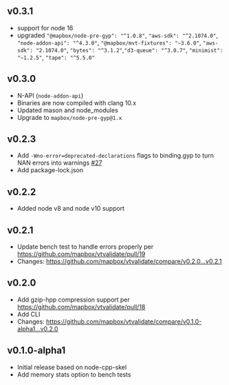 ## v0.3.1
- support for node 16
- upgraded `"@mapbox/node-pre-gyp": "^1.0.8"`, `"aws-sdk": "^2.1074.0"`, `"node-addon-api": "^4.3.0"`, `"@mapbox/mvt-fixtures": "~3.6.0"`, `"aws-sdk": "2.1074.0"`, `"bytes": "^3.1.2"`,`"d3-queue": "^3.0.7"`, `"minimist": "~1.2.5"`, `"tape": "^5.5.0"`

## v0.3.0

- N-API (`node-addon-api`)
- Binaries are now compiled with clang 10.x
- Updated mason and node_modules
- Upgrade to `mapbox/node-pre-gyp@1.x`

## v0.2.3

- Add `-Wno-error=deprecated-declarations` flags to binding.gyp to turn NAN errors into warnings [#27](https://github.com/mapbox/vtvalidate/issues/27)
- Add package-lock.json

## v0.2.2

- Added node v8 and node v10 support

## v0.2.1

- Update bench test to handle errors properly per https://github.com/mapbox/vtvalidate/pull/19
- Changes: https://github.com/mapbox/vtvalidate/compare/v0.2.0...v0.2.1

## v0.2.0

- Add gzip-hpp compression support per https://github.com/mapbox/vtvalidate/pull/18
- Add CLI
- Changes: https://github.com/mapbox/vtvalidate/compare/v0.1.0-alpha1...v0.2.0

## v0.1.0-alpha1
- Initial release based on node-cpp-skel
- Add memory stats option to bench tests
